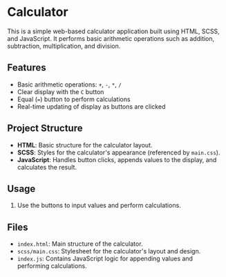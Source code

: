 # Calculator

This is a simple web-based calculator application built using HTML, SCSS, and JavaScript. It performs basic arithmetic operations such as addition, subtraction, multiplication, and division.

## Features
- Basic arithmetic operations: `+`, `-`, `*`, `/`
- Clear display with the `C` button
- Equal (`=`) button to perform calculations
- Real-time updating of display as buttons are clicked

## Project Structure

- **HTML**: Basic structure for the calculator layout.
- **SCSS**: Styles for the calculator's appearance (referenced by `main.css`).
- **JavaScript**: Handles button clicks, appends values to the display, and calculates the result.

## Usage

1. Use the buttons to input values and perform calculations.

## Files

- `index.html`: Main structure of the calculator.
- `scss/main.css`: Stylesheet for the calculator's layout and design.
- `index.js`: Contains JavaScript logic for appending values and performing calculations.
